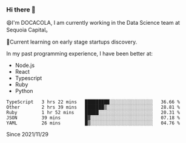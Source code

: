 ### Hi there 👋

<!--
**fengliu222/fengliu222** is a ✨ _special_ ✨ repository because its `README.md` (this file) appears on your GitHub profile.

Here are some ideas to get you started:

- 🔭 I’m currently working on ...
- 🌱 I’m currently learning ...
- 👯 I’m looking to collaborate on ...
- 🤔 I’m looking for help with ...
- 💬 Ask me about ...
- 📫 How to reach me: ...
- 😄 Pronouns: ...
- ⚡ Fun fact: ...
-->

😄I'm DOCACOLA, I am currently working in the Data Science team at Sequoia Capital。

🌱Current learning on early stage startups discovery.

In my past programming experience, I have been better at:
- Node.js
- React
- Typescript
- Ruby
- Python



<!--START_SECTION:waka-->
```text
TypeScript   3 hrs 22 mins   █████████░░░░░░░░░░░░░░░░   36.66 % 
Other        2 hrs 39 mins   ███████▒░░░░░░░░░░░░░░░░░   28.81 % 
Ruby         1 hr 52 mins    █████░░░░░░░░░░░░░░░░░░░░   20.31 % 
JSON         39 mins         █▓░░░░░░░░░░░░░░░░░░░░░░░   07.18 % 
YAML         26 mins         █▒░░░░░░░░░░░░░░░░░░░░░░░   04.76 % 
```
<!--END_SECTION:waka-->
Since 2021/11/29
